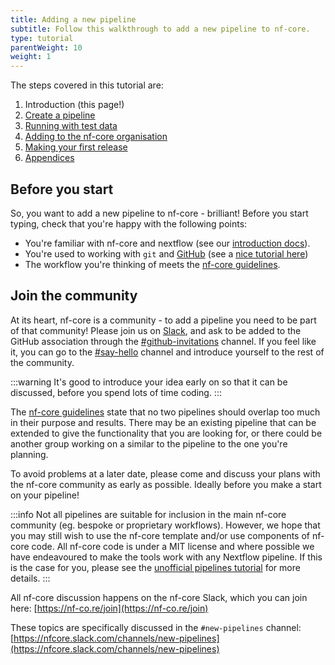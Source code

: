 ```yaml
---
title: Adding a new pipeline
subtitle: Follow this walkthrough to add a new pipeline to nf-core.
type: tutorial
parentWeight: 10
weight: 1
---
```


The steps covered in this tutorial are:

1. Introduction (this page!)
1. [Create a pipeline](/docs/contributing/adding_pipelines/create_pipeline.md)
1. [Running with test data](/docs/contributing/adding_pipelines/test_data.md)
1. [Adding to the nf-core organisation](/docs/contributing/adding_pipelines/move-to-nf-core-organisation.md)
1. [Making your first release](/docs/contributing/adding_pipelines/first_release.md)
1. [Appendices](/docs/contributing/adding_pipelines/appendices.md)

## Before you start

So, you want to add a new pipeline to nf-core - brilliant!
Before you start typing, check that you're happy with the following points:

- You're familiar with nf-core and nextflow (see our [introduction docs](/docs/usage/introduction.md)).
- You're used to working with `git` and [GitHub](https://github.com)
  (see a [nice tutorial here](https://blog.scottlowe.org/2015/01/27/using-fork-branch-git-workflow/))
- The workflow you're thinking of meets the [nf-core guidelines](https://nf-co.re/docs/contributing/guidelines).

## Join the community

At its heart, nf-core is a community - to add a pipeline you need to be part of that community!
Please join us on [Slack](https://nf-co.re/join/slack), and ask to be added to the GitHub association through the [#github-invitations](https://nfcore.slack.com/channels/github-invitations) channel. If you feel like it, you can go to the [#say-hello](https://nfcore.slack.com/channels/say-hello) channel and introduce yourself to the rest of the community.

:::warning
It's good to introduce your idea early on so that it can be discussed, before you spend lots of time coding.
:::

The [nf-core guidelines](/docs/contributing/guidelines) state that no two pipelines should overlap too much
in their purpose and results. There may be an existing pipeline that can be extended to give the
functionality that you are looking for, or there could be another group working on a similar to the
pipeline to the one you're planning.

To avoid problems at a later date, please come and discuss your plans with the nf-core community as early
as possible. Ideally before you make a start on your pipeline!

:::info
Not all pipelines are suitable for inclusion in the main nf-core community (eg. bespoke or proprietary workflows). However, we hope that you may still wish to use the nf-core template and/or use components of nf-core code. All nf-core code is under a MIT license and where possible we have endeavoured to make the tools work with any Nextflow pipeline. If this is the case for you, please see the [unofficial pipelines tutorial](/docs/contributing/tutorials/unofficial_pipelines.md) for more details.
:::

All nf-core discussion happens on the nf-core Slack, which you can join here:
[https://nf-co.re/join](https://nf-co.re/join)

These topics are specifically discussed in the `#new-pipelines` channel:
[https://nfcore.slack.com/channels/new-pipelines](https://nfcore.slack.com/channels/new-pipelines)
